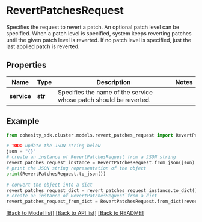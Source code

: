 # RevertPatchesRequest

Specifies the request to revert a patch. An optional patch level can be specified. When a patch level is specified, system keeps reverting patches until the given patch level is reverted. If no patch level is specified, just the last applied patch is reverted.

## Properties

Name | Type | Description | Notes
------------ | ------------- | ------------- | -------------
**service** | **str** | Specifies the name of the service whose patch should be reverted. | 

## Example

```python
from cohesity_sdk.cluster.models.revert_patches_request import RevertPatchesRequest

# TODO update the JSON string below
json = "{}"
# create an instance of RevertPatchesRequest from a JSON string
revert_patches_request_instance = RevertPatchesRequest.from_json(json)
# print the JSON string representation of the object
print(RevertPatchesRequest.to_json())

# convert the object into a dict
revert_patches_request_dict = revert_patches_request_instance.to_dict()
# create an instance of RevertPatchesRequest from a dict
revert_patches_request_from_dict = RevertPatchesRequest.from_dict(revert_patches_request_dict)
```
[[Back to Model list]](../README.md#documentation-for-models) [[Back to API list]](../README.md#documentation-for-api-endpoints) [[Back to README]](../README.md)



